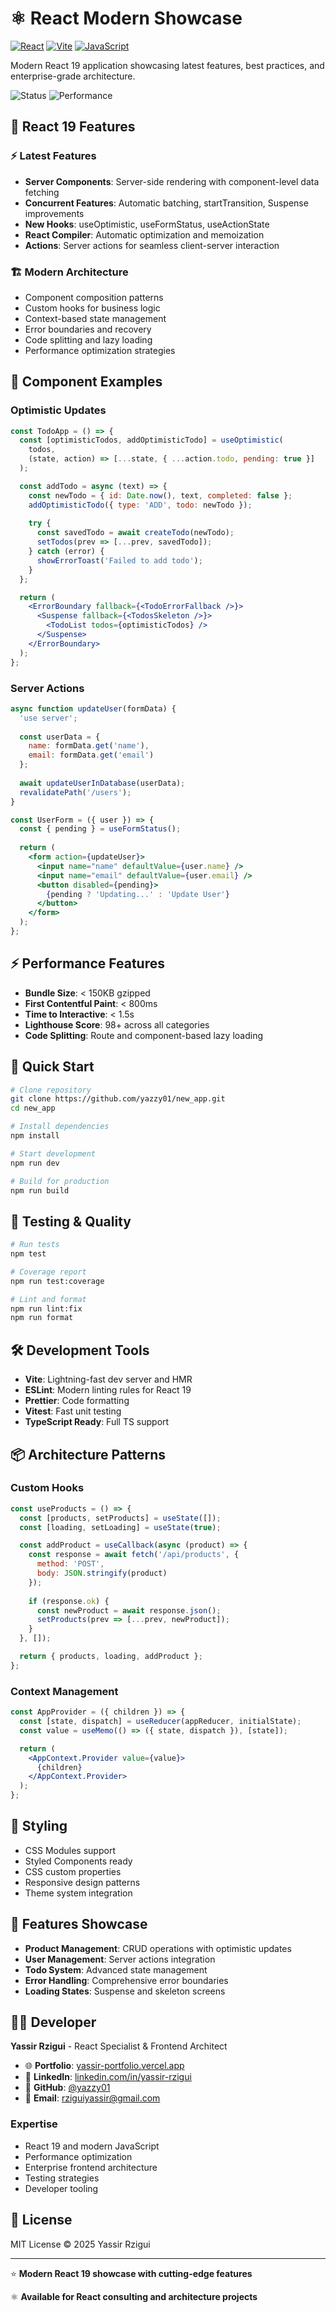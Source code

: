 # ⚛️ React Modern Showcase

[![React](https://img.shields.io/badge/React-19.1-61DAFB?style=for-the-badge&logo=react)](https://reactjs.org)
[![Vite](https://img.shields.io/badge/Vite-6.3-646CFF?style=for-the-badge&logo=vite)](https://vitejs.dev)
[![JavaScript](https://img.shields.io/badge/JavaScript-ES2024-F7DF1E?style=for-the-badge&logo=javascript)](https://javascript.info)

Modern React 19 application showcasing latest features, best practices, and enterprise-grade architecture.

![Status](https://img.shields.io/badge/Status-Production%20Ready-brightgreen)
![Performance](https://img.shields.io/badge/Performance-98%2B-orange)

## 🚀 React 19 Features

### ⚡ Latest Features
- **Server Components**: Server-side rendering with component-level data fetching
- **Concurrent Features**: Automatic batching, startTransition, Suspense improvements
- **New Hooks**: useOptimistic, useFormStatus, useActionState
- **React Compiler**: Automatic optimization and memoization
- **Actions**: Server actions for seamless client-server interaction

### 🏗️ Modern Architecture
- Component composition patterns
- Custom hooks for business logic
- Context-based state management
- Error boundaries and recovery
- Code splitting and lazy loading
- Performance optimization strategies

## 🎯 Component Examples

### Optimistic Updates
```jsx
const TodoApp = () => {
  const [optimisticTodos, addOptimisticTodo] = useOptimistic(
    todos,
    (state, action) => [...state, { ...action.todo, pending: true }]
  );

  const addTodo = async (text) => {
    const newTodo = { id: Date.now(), text, completed: false };
    addOptimisticTodo({ type: 'ADD', todo: newTodo });
    
    try {
      const savedTodo = await createTodo(newTodo);
      setTodos(prev => [...prev, savedTodo]);
    } catch (error) {
      showErrorToast('Failed to add todo');
    }
  };

  return (
    <ErrorBoundary fallback={<TodoErrorFallback />}>
      <Suspense fallback={<TodosSkeleton />}>
        <TodoList todos={optimisticTodos} />
      </Suspense>
    </ErrorBoundary>
  );
};
```

### Server Actions
```jsx
async function updateUser(formData) {
  'use server';
  
  const userData = {
    name: formData.get('name'),
    email: formData.get('email')
  };
  
  await updateUserInDatabase(userData);
  revalidatePath('/users');
}

const UserForm = ({ user }) => {
  const { pending } = useFormStatus();
  
  return (
    <form action={updateUser}>
      <input name="name" defaultValue={user.name} />
      <input name="email" defaultValue={user.email} />
      <button disabled={pending}>
        {pending ? 'Updating...' : 'Update User'}
      </button>
    </form>
  );
};
```

## ⚡ Performance Features

- **Bundle Size**: < 150KB gzipped
- **First Contentful Paint**: < 800ms
- **Time to Interactive**: < 1.5s
- **Lighthouse Score**: 98+ across all categories
- **Code Splitting**: Route and component-based lazy loading

## 🚀 Quick Start

```bash
# Clone repository
git clone https://github.com/yazzy01/new_app.git
cd new_app

# Install dependencies
npm install

# Start development
npm run dev

# Build for production
npm run build
```

## 🧪 Testing & Quality

```bash
# Run tests
npm test

# Coverage report
npm run test:coverage

# Lint and format
npm run lint:fix
npm run format
```

## 🛠️ Development Tools

- **Vite**: Lightning-fast dev server and HMR
- **ESLint**: Modern linting rules for React 19
- **Prettier**: Code formatting
- **Vitest**: Fast unit testing
- **TypeScript Ready**: Full TS support

## 📦 Architecture Patterns

### Custom Hooks
```jsx
const useProducts = () => {
  const [products, setProducts] = useState([]);
  const [loading, setLoading] = useState(true);

  const addProduct = useCallback(async (product) => {
    const response = await fetch('/api/products', {
      method: 'POST',
      body: JSON.stringify(product)
    });
    
    if (response.ok) {
      const newProduct = await response.json();
      setProducts(prev => [...prev, newProduct]);
    }
  }, []);

  return { products, loading, addProduct };
};
```

### Context Management
```jsx
const AppProvider = ({ children }) => {
  const [state, dispatch] = useReducer(appReducer, initialState);
  const value = useMemo(() => ({ state, dispatch }), [state]);

  return (
    <AppContext.Provider value={value}>
      {children}
    </AppContext.Provider>
  );
};
```

## 🎨 Styling

- CSS Modules support
- Styled Components ready
- CSS custom properties
- Responsive design patterns
- Theme system integration

## 🔮 Features Showcase

- **Product Management**: CRUD operations with optimistic updates
- **User Management**: Server actions integration
- **Todo System**: Advanced state management
- **Error Handling**: Comprehensive error boundaries
- **Loading States**: Suspense and skeleton screens

## 👨‍💻 Developer

**Yassir Rzigui** - React Specialist & Frontend Architect

- 🌐 **Portfolio**: [yassir-portfolio.vercel.app](https://yassir-portfolio.vercel.app)
- 💼 **LinkedIn**: [linkedin.com/in/yassir-rzigui](https://linkedin.com/in/yassir-rzigui)
- 🐙 **GitHub**: [@yazzy01](https://github.com/yazzy01)
- 📧 **Email**: rziguiyassir@gmail.com

### Expertise
- React 19 and modern JavaScript
- Performance optimization
- Enterprise frontend architecture
- Testing strategies
- Developer tooling

## 📄 License

MIT License © 2025 Yassir Rzigui

---

⭐ **Modern React 19 showcase with cutting-edge features**

⚛️ **Available for React consulting and architecture projects**